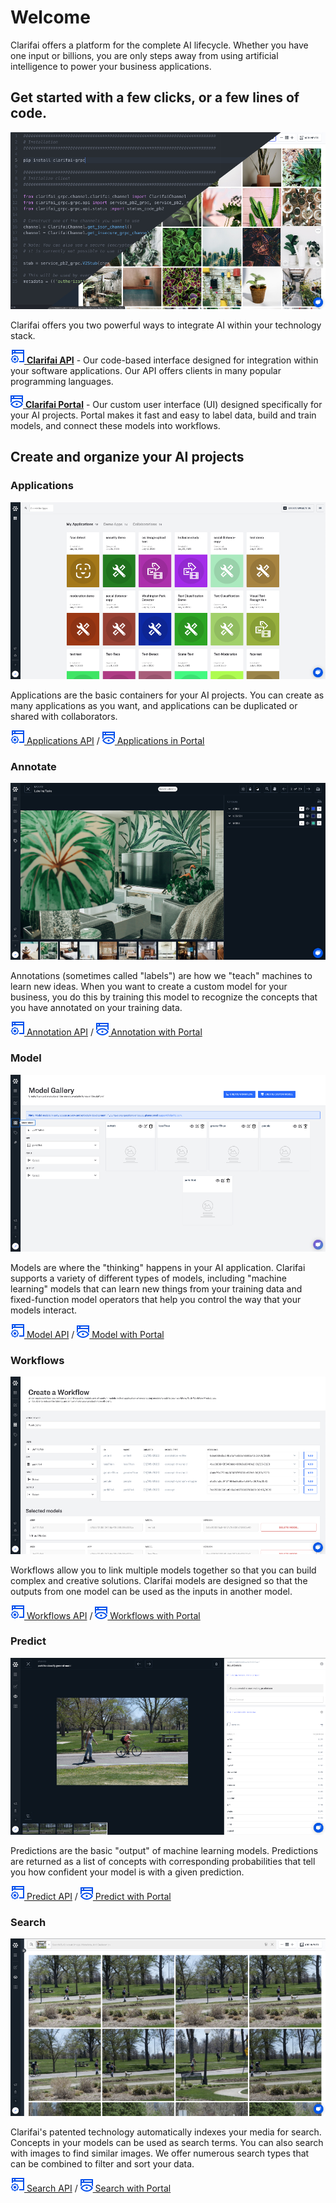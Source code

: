 # Welcome

Clarifai offers a platform for the complete AI lifecycle. Whether you have one input or billions, you are only steps away from using artificial intelligence to power your business applications.


## Get started with a few clicks, or a few lines of code.

![](/images/api_v_portal.jpg)

Clarifai offers you two powerful ways to integrate AI within your technology stack.

[![](/images/api.jpg) **Clarifai API**](https://docs.clarifai.com/api-guide/api-overview) - Our code-based interface designed for integration within your software applications. Our API offers clients in many popular programming languages.

[![](/images/icon_portal.jpg) **Clarifai Portal**](https://docs.clarifai.com/portal-guide/portal_overview) - Our custom user interface (UI) designed specifically for your AI projects. Portal makes it fast and easy to label data, build and train models, and connect these models into workflows.


## Create and organize your AI projects

### Applications

![](/images/applications_overview.jpg)

Applications are the basic containers for your AI projects. You can create as many applications as you want, and applications can be duplicated or shared with collaborators.

[![](/images/api.jpg) Applications API](https://docs.clarifai.com/getting-started/applications) /
[![](/images/icon_portal.jpg) Applications in Portal](https://docs.clarifai.com/getting-started/applications)


### Annotate

![](/images/labeler.jpg)

Annotations \(sometimes called "labels"\) are how we "teach" machines to learn new ideas. When you want to create a custom model for your business, you do this by training this model to recognize the concepts that you have annotated on your training data.

[![](/images/api.jpg) Annotation API](https://docs.clarifai.com/api-guide/annotate) /
[![](/images/icon_portal.jpg) Annotation with Portal](https://docs.clarifai.com/portal-guide/annotate)


### Model

![](/images/model_mode.jpg)

Models are where the "thinking" happens in your AI application. Clarifai supports a variety of different types of models, including "machine learning" models that can learn new things from your training data and fixed-function model operators that help you control the way that your models interact.

[![](/images/api.jpg) Model API](https://docs.clarifai.com/api-guide/model) /
[![](/images/icon_portal.jpg) Model with Portal](https://docs.clarifai.com/portal-guide/model)


### Workflows

![](/images/workflows.jpg)

Workflows allow you to link multiple models together so that you can build complex and creative solutions. Clarifai models are designed so that the outputs from one model can be used as the inputs in another model.

[![](/images/api.jpg) Workflows API](https://docs.clarifai.com/api-guide/workflows) /
[![](/images/icon_portal.jpg) Workflows with Portal](https://docs.clarifai.com/portal-guide/workflows)


### Predict

![](/images/predictions.jpg)

Predictions are the basic "output" of machine learning models. Predictions are returned as a list of concepts with corresponding probabilities that tell you how confident your model is with a given prediction.

[![](/images/api.jpg) Predict API](https://docs.clarifai.com/api-guide/predict) /
[![](/images/icon_portal.jpg) Predict with Portal](https://docs.clarifai.com/portal-guide/ppredict)


### Search

![](/images/search.jpg)

Clarifai's patented technology automatically indexes your media for search. Concepts in your models can be used as search terms. You can also search with images to find similar images. We offer numerous search types that can be combined to filter and sort your data.

[![](/images/api.jpg) Search API](https://docs.clarifai.com/api-guide/predict) /
[![](/images/icon_portal.jpg) Search with Portal](https://docs.clarifai.com/portal-guide/psearch)
